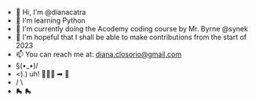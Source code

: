 - 👋 Hi, I'm @dianacatra
- 🐍 I'm learning Python
- 🌱 I'm currently doing the Acodemy coding course by Mr. Byrne @synek
- 💞️ I'm hopeful that I shall be able to make contributions from the start of 2023
- 📫 You can reach me at: diana.closorio@gmail.com
-  §(•_•)/
-   <).) uh! 👩🏻‍⚖️ ➡︎ 🐍
-   / \ 
-  🛼 🛼

<!---
DianaCatra/DianaCatra is a ✨ special ✨ repository because its `README.md` (this file) appears on your GitHub profile.
You can click the Preview link to take a look at your changes.
--->
